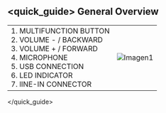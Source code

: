 ## <quick_guide> General Overview

|  |  |
|:-------|:-------|
|1.	MULTIFUNCTION BUTTON <br> 2.	VOLUME - / BACKWARD <br> 3.	VOLUME + / FORWARD <br> 4.	MICROPHONE<br> 5.	USB CONNECTION<br> 6.	LED INDICATOR<br> 7.	lINE-IN CONNECTOR|![Imagen1](http://static.energysistem.com/images/manuals/39930/52e7dcfe953ce.jpg)|
</quick_guide>
